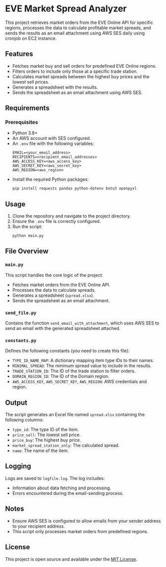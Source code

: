 # EVE Market Spread Analyzer

This project retrieves market orders from the EVE Online API for specific regions, processes the data to calculate profitable market spreads, and sends the results as an email attachment using AWS SES daily using cronjob on EC2 instance.

## Features

- Fetches market buy and sell orders for predefined EVE Online regions.
- Filters orders to include only those at a specific trade station.
- Calculates market spreads between the highest buy prices and the lowest sell prices.
- Generates a spreadsheet with the results.
- Sends the spreadsheet as an email attachment using AWS SES.

## Requirements

### Prerequisites
- Python 3.8+
- An AWS account with SES configured.
- An `.env` file with the following variables:
  ```env
  EMAIL=<your_email_address>
  RECIPIENTS=<recipient_email_addresses>
  AWS_ACCESS_KEY=<aws_access_key>
  AWS_SECRET_KEY=<aws_secret_key>
  AWS_REGION=<aws_region>
  ```
- Install the required Python packages:
  ```bash
  pip install requests pandas python-dotenv boto3 openpyxl
  ```

## Usage

1. Clone the repository and navigate to the project directory.
2. Ensure the `.env` file is correctly configured.
3. Run the script:
   ```bash
   python main.py
   ```

## File Overview

### `main.py`
This script handles the core logic of the project:
- Fetches market orders from the EVE Online API.
- Processes the data to calculate spreads.
- Generates a spreadsheet (`spread.xlsx`).
- Sends the spreadsheet as an email attachment.

### `send_file.py`
Contains the function `send_email_with_attachment`, which uses AWS SES to send an email with the generated spreadsheet attached.

### `constants.py`
Defines the following constants (you need to create this file):
- `TYPE_ID_NAME_MAP`: A dictionary mapping item type IDs to their names.
- `MINIMAL_SPREAD`: The minimum spread value to include in the results.
- `TRADE_STATION_ID`: The ID of the trade station to filter orders.
- `DOMAIN_REGION_ID`: The ID of the Domain region.
- `AWS_ACCESS_KEY`, `AWS_SECRET_KEY`, `AWS_REGION`: AWS credentials and region.

## Output

The script generates an Excel file named `spread.xlsx` containing the following columns:
- `type_id`: The type ID of the item.
- `price_sell`: The lowest sell price.
- `price_buy`: The highest buy price.
- `market_spread_station_only`: The calculated spread.
- `name`: The name of the item.

## Logging

Logs are saved to `logfile.log`. The log includes:
- Information about data fetching and processing.
- Errors encountered during the email-sending process.

## Notes

- Ensure AWS SES is configured to allow emails from your sender address to your recipient address.
- This script only processes market orders from predefined regions.

## License
This project is open source and available under the [MIT License](LICENSE).

